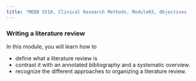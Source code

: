 ```yaml
---
title: "MEDB 5510, Clinical Research Methods, Module03, Objectives
---
```


### Writing a literature review

In this module, you will learn how to

+ define what a literature review is
+ contrast it with an annotated bibliography and a systematic overview.
+ recognize the different approaches to organizing a literature review.
